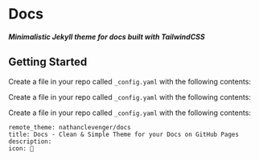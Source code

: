 # Docs

##### Minimalistic Jekyll theme for docs built with TailwindCSS

## Getting Started

Create a file in your repo called `_config.yaml` with the following contents:

Create a file in your repo called `_config.yaml` with the following contents:

Create a file in your repo called `_config.yaml` with the following contents:

```
remote_theme: nathanclevenger/docs
title: Docs - Clean & Simple Theme for your Docs on GitHub Pages
description: 
icon: 🚀
```

